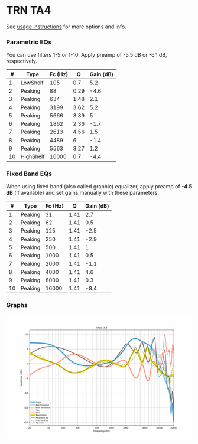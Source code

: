 # TRN TA4
See [usage instructions](https://github.com/jaakkopasanen/AutoEq#usage) for more options and info.

### Parametric EQs
You can use filters 1-5 or 1-10. Apply preamp of -5.5 dB or -6.1 dB, respectively.

|   # | Type      |   Fc (Hz) |    Q |   Gain (dB) |
|-----|-----------|-----------|------|-------------|
|   1 | LowShelf  |       105 | 0.7  |         5.2 |
|   2 | Peaking   |        88 | 0.29 |        -4.6 |
|   3 | Peaking   |       634 | 1.48 |         2.1 |
|   4 | Peaking   |      3199 | 3.62 |         5.2 |
|   5 | Peaking   |      5666 | 3.89 |         5   |
|   6 | Peaking   |      1862 | 2.36 |        -1.7 |
|   7 | Peaking   |      2613 | 4.56 |         1.5 |
|   8 | Peaking   |      4489 | 6    |        -1.4 |
|   9 | Peaking   |      5563 | 3.27 |         1.2 |
|  10 | HighShelf |     10000 | 0.7  |        -4.4 |

### Fixed Band EQs
When using fixed band (also called graphic) equalizer, apply preamp of **-4.5 dB** (if available) and set gains manually with these parameters.

|   # | Type    |   Fc (Hz) |    Q |   Gain (dB) |
|-----|---------|-----------|------|-------------|
|   1 | Peaking |        31 | 1.41 |         2.7 |
|   2 | Peaking |        62 | 1.41 |         0.5 |
|   3 | Peaking |       125 | 1.41 |        -2.5 |
|   4 | Peaking |       250 | 1.41 |        -2.9 |
|   5 | Peaking |       500 | 1.41 |         1   |
|   6 | Peaking |      1000 | 1.41 |         0.5 |
|   7 | Peaking |      2000 | 1.41 |        -1.1 |
|   8 | Peaking |      4000 | 1.41 |         4.6 |
|   9 | Peaking |      8000 | 1.41 |         0.3 |
|  10 | Peaking |     16000 | 1.41 |        -8.4 |

### Graphs
![](./TRN%20TA4.png)
